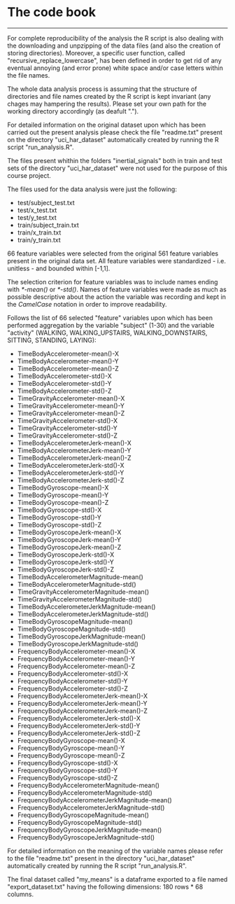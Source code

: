 # The code book

***

For complete reproducibility of the analysis the R script is also dealing with the downloading and unpzipping of the data files (and also the creation of storing directories). Moreover, a specific user function, called "recursive_replace_lowercase", has been defined in order to get rid of any eventual annoying (and error prone) white space and/or case letters within the file names.

The whole data analysis process is assuming that the structure of directories and file names created by the R script is kept invariant (any chages may hampering the results). Please set your own path for the working directory accordingly (as deafult ".").

For detailed information on the original dataset upon which has been carried out the present analysis please check the file "readme.txt" present on the directory "uci_har_dataset" automatically created by running the R script "run_analysis.R".

The files present whithin the folders "inertial_signals" both in train and test sets of the directory "uci_har_dataset" were not used for the purpose of this course project. 

The files used for the data analysis were just the following:

* test/subject_test.txt
* test/x_test.txt
* test/y_test.txt
* train/subject_train.txt
* train/x_train.txt
* train/y_train.txt

66 feature variables were selected from the original 561 feature variables present in the original data set. All feature variables were standardized - i.e. unitless - and bounded within [-1,1].

The selection criterion for feature variables was to include names ending with *\*-mean()* or *\*-std()*. Names of feature variables were made as much as possible descriptive about the action the variable was recording and kept in the *CamelCase* notation in order to improve readability.

Follows the list of 66 selected "feature" variables upon which has been performed aggregation by the variable "subject" (1-30) and the variable "activity" (WALKING, WALKING_UPSTAIRS, WALKING_DOWNSTAIRS, SITTING, STANDING, LAYING):

* TimeBodyAccelerometer-mean()-X
*	TimeBodyAccelerometer-mean()-Y
*	TimeBodyAccelerometer-mean()-Z
*	TimeBodyAccelerometer-std()-X
*	TimeBodyAccelerometer-std()-Y
*	TimeBodyAccelerometer-std()-Z
*	TimeGravityAccelerometer-mean()-X
*	TimeGravityAccelerometer-mean()-Y
*	TimeGravityAccelerometer-mean()-Z
*	TimeGravityAccelerometer-std()-X
*	TimeGravityAccelerometer-std()-Y
*	TimeGravityAccelerometer-std()-Z
*	TimeBodyAccelerometerJerk-mean()-X
*	TimeBodyAccelerometerJerk-mean()-Y
*	TimeBodyAccelerometerJerk-mean()-Z
*	TimeBodyAccelerometerJerk-std()-X
*	TimeBodyAccelerometerJerk-std()-Y
*	TimeBodyAccelerometerJerk-std()-Z
*	TimeBodyGyroscope-mean()-X
*	TimeBodyGyroscope-mean()-Y
*	TimeBodyGyroscope-mean()-Z
*	TimeBodyGyroscope-std()-X
*	TimeBodyGyroscope-std()-Y
*	TimeBodyGyroscope-std()-Z
*	TimeBodyGyroscopeJerk-mean()-X
*	TimeBodyGyroscopeJerk-mean()-Y
*	TimeBodyGyroscopeJerk-mean()-Z
*	TimeBodyGyroscopeJerk-std()-X
*	TimeBodyGyroscopeJerk-std()-Y
*	TimeBodyGyroscopeJerk-std()-Z
*	TimeBodyAccelerometerMagnitude-mean()
*	TimeBodyAccelerometerMagnitude-std()
*	TimeGravityAccelerometerMagnitude-mean()
*	TimeGravityAccelerometerMagnitude-std()
*	TimeBodyAccelerometerJerkMagnitude-mean()
*	TimeBodyAccelerometerJerkMagnitude-std()
*	TimeBodyGyroscopeMagnitude-mean()
*	TimeBodyGyroscopeMagnitude-std()
*	TimeBodyGyroscopeJerkMagnitude-mean()
*	TimeBodyGyroscopeJerkMagnitude-std()
*	FrequencyBodyAccelerometer-mean()-X
*	FrequencyBodyAccelerometer-mean()-Y
*	FrequencyBodyAccelerometer-mean()-Z
*	FrequencyBodyAccelerometer-std()-X
*	FrequencyBodyAccelerometer-std()-Y
*	FrequencyBodyAccelerometer-std()-Z
*	FrequencyBodyAccelerometerJerk-mean()-X
*	FrequencyBodyAccelerometerJerk-mean()-Y
*	FrequencyBodyAccelerometerJerk-mean()-Z
*	FrequencyBodyAccelerometerJerk-std()-X
*	FrequencyBodyAccelerometerJerk-std()-Y
*	FrequencyBodyAccelerometerJerk-std()-Z
*	FrequencyBodyGyroscope-mean()-X
*	FrequencyBodyGyroscope-mean()-Y
*	FrequencyBodyGyroscope-mean()-Z
*	FrequencyBodyGyroscope-std()-X
*	FrequencyBodyGyroscope-std()-Y
*	FrequencyBodyGyroscope-std()-Z
*	FrequencyBodyAccelerometerMagnitude-mean()
*	FrequencyBodyAccelerometerMagnitude-std()
*	FrequencyBodyAccelerometerJerkMagnitude-mean()
*	FrequencyBodyAccelerometerJerkMagnitude-std()
*	FrequencyBodyGyroscopeMagnitude-mean()
*	FrequencyBodyGyroscopeMagnitude-std()
*	FrequencyBodyGyroscopeJerkMagnitude-mean()
*	FrequencyBodyGyroscopeJerkMagnitude-std()

For detailed information on the meaning of the variable names please refer to the file "readme.txt" present in the directory "uci_har_dataset" automatically created by running the R script "run_analysis.R".

The final dataset called "my_means" is a dataframe exported to a file named "export_dataset.txt" having the following dimensions: 180 rows * 68 columns.